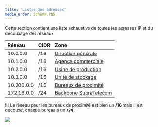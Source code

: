 ```yaml
---
title: 'Listes des adresses'
media_order: Schéma.PNG
---
```


Cette section contient une liste exhaustive de toutes les adresses IP et du découpage des réseaux.

|  Réseau  |  CIDR  |  Zone  |
|  :-----          |  :-----          |  :-----          |
|  10.0.0.0 |  /16 |  [Direction générale](/addressage-ip/listes-des-adresses/direction-generale) |
|  10.1.0.0 |  /16 |  [Agence commerciale](/addressage-ip/listes-des-adresses/agence-commerciale) |
|  10.2.0.0 |  /16 |  [Usine de production](/addressage-ip/listes-des-adresses/usine-de-production) |
|  10.3.0.0 |  /16 |  [Unité de stockage](/addressage-ip/listes-des-adresses/unite-de-stockage) |
|  10.200.0.0 |  /16 |  [Bureaux de proximité](/addressage-ip/listes-des-adresses/bureaux-de-proximite) |
|  172.16.0.0 |  /24 |  [Backbone SupraTelecom](/addressage-ip/listes-des-adresses/backbone-supratelecom) |

!!! Le réseau pour les bureaux de proximité est bien un **/16** mais il est découpé, chaque bureau a un **/24**.

![](Sch%C3%A9ma.PNG)